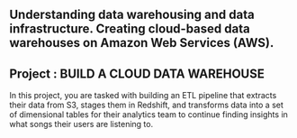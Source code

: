 ## Understanding data warehousing and data infrastructure. Creating cloud-based data warehouses on Amazon Web Services (AWS).<br>
 
## Project : BUILD A CLOUD DATA WAREHOUSE <br>
In this project, you are tasked with building an ETL pipeline that extracts their data from S3, stages them in Redshift, and transforms data into a set of dimensional tables for their analytics team to continue finding insights in what songs their users are listening to.
